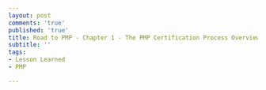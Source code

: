 ```yaml
---
layout: post
comments: 'true'
published: 'true'
title: Road to PMP - Chapter 1 - The PMP Certification Process Overview
subtitle: ''
tags:
- Lesson Learned
- PMP

---
```

